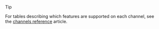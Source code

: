 > [!TIP]
> For tables describing which features are supported on each channel, see the [channels reference](../bot-service-channels-reference.md) article. 